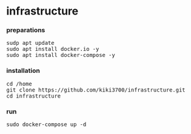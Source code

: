 # infrastructure

### preparations
<pre>
sudp apt update
sudo apt install docker.io -y
sudo apt install docker-compose -y
</pre>

### installation
<pre>
cd /home
git clone https://github.com/kiki3700/infrastructure.git
cd infrastructure
</pre>

### run
<pre>
sudo docker-compose up -d
</pre>
